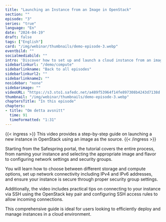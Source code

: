 ```yaml
---
title: "Launching an Instance from an Image in OpenStack"
section: ""
episode: "3"
series: "true"
language: "En"
date: "2024-04-19"
draft: false
tags: ["English"]
card: "/img/webinar/thumbnails/demo-episode-3.webp"
eventbild: ""
socialmediabild: ""
intro: 'Discover how to set up and launch a cloud instance from an image in OpenStack, including configuration of networks and security settings.'
sidebarlinkurl: "/demo/compute"
sidebarlinkname: "Back to all episodes"
sidebarlinkurl2: ""
sidebarlinkname2: ""
nosidebar: "none"
sidebarimage: ""
videoURL: "https://s3.sto1.safedc.net/a489f53964f14fe897308b4243d7138d:processedvideos/safespring-demo-episode-3-boot-instance-from-image/master.m3u8"
thumbnail: "/img/webinar/thumbnails/demo-episode-3.webp"
chaptersTitle: "In this episode"
chapters:
- title: "Om detta avsnitt"
  time: 91
  timeFormatted: "1:31"
---
```


{{< ingress >}}
This video provides a step-by-step guide on launching a new instance in OpenStack using an image as the source.
{{< /ingress >}}

Starting from the Safespring portal, the tutorial covers the entire process, from naming your instance and selecting the appropriate image and flavor to configuring network settings and security groups. 

You will learn how to choose between different storage and compute options, set up network connectivity including IPv4 and IPv6 addresses, and ensure your instance is secure through proper security group settings. 

Additionally, the video includes practical tips on connecting to your instance via SSH using the OpenStack key pair and configuring SSH access rules to allow incoming connections. 

This comprehensive guide is ideal for users looking to efficiently deploy and manage instances in a cloud environment.